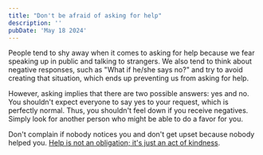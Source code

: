 ```yaml
---
title: "Don't be afraid of asking for help"
description: ''
pubDate: 'May 18 2024'
---
```


<!-- > 어제 공항에 도착해서 '아.. 내가 한국에 왔구나'를 절절히 느낀 순간: 수하물 찾는 곳에서 내 주위로 건장한 남자들이 많았지만 만삭의 내가 컨베이어벨트에서 6개의 짐을 낑낑거리며 내리는 동안 단.한.명.도 도와주지 않았다. -->

People tend to shy away when it comes to asking for help because we fear speaking up in public and talking to strangers. We also tend to think about negative responses, such as "What if he/she says no?" and try to avoid creating that situation, which ends up preventing us from asking for help.

However, asking implies that there are two possible answers: yes and no. You shouldn't expect everyone to say yes to your request, which is perfectly normal. Thus, you shouldn't feel down if you receive negatives. Simply look for another person who might be able to do a favor for you.

Don't complain if nobody notices you and don't get upset because nobody helped you. [Help is not an obligation; it's just an act of kindness](/notes/help_is_not_an_obligation_its_just_an_act_of_kindness).